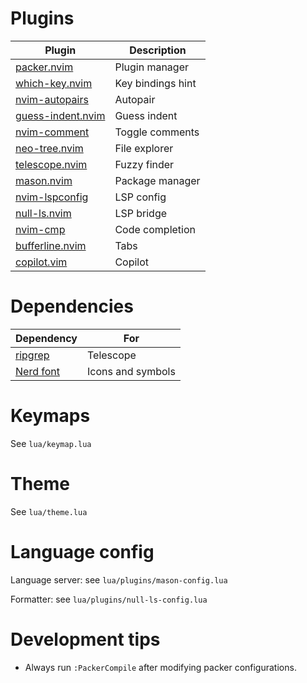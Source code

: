 # Plugins

| Plugin                                                             | Description       |
| ------------------------------------------------------------------ | ----------------- |
| [packer.nvim](https://github.com/wbthomason/packer.nvim)           | Plugin manager    |
| [which-key.nvim](https://github.com/folke/which-key.nvim)          | Key bindings hint |
| [nvim-autopairs](https://github.com/windwp/nvim-autopairs)         | Autopair          |
| [guess-indent.nvim](https://github.com/nmac427/guess-indent.nvim)  | Guess indent      |
| [nvim-comment](https://github.com/terrortylor/nvim-comment)        | Toggle comments   |
| [neo-tree.nvim](https://github.com/nvim-neo-tree/neo-tree.nvim)    | File explorer     |
| [telescope.nvim](https://github.com/nvim-telescope/telescope.nvim) | Fuzzy finder      |
| [mason.nvim](https://github.com/williamboman/mason.nvim)           | Package manager   |
| [nvim-lspconfig](https://github.com/neovim/nvim-lspconfig)         | LSP config        |
| [null-ls.nvim](https://github.com/jose-elias-alvarez/null-ls.nvim) | LSP bridge        |
| [nvim-cmp](https://github.com/hrsh7th/nvim-cmp)                    | Code completion   |
| [bufferline.nvim](https://github.com/bufferline.nvim)              | Tabs              |
| [copilot.vim](https://github.com/github/copilot.vim)               | Copilot           |

# Dependencies

| Dependency                                          | For               |
| --------------------------------------------------- | ----------------- |
| [ripgrep](https://github.com/BurntSushi/ripgrep)    | Telescope         |
| [Nerd font](https://github.com/40huo/Patched-Fonts) | Icons and symbols |

# Keymaps

See `lua/keymap.lua`

# Theme

See `lua/theme.lua`

# Language config

Language server: see `lua/plugins/mason-config.lua`

Formatter: see `lua/plugins/null-ls-config.lua`

# Development tips

- Always run `:PackerCompile` after modifying packer configurations.
